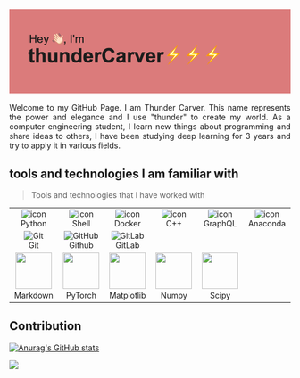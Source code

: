 
<img src="https://github.com/ThunderCarver/ThunderCarver/blob/main/header.png">

 
<p align="justify"> 
Welcome to my GitHub Page. I am Thunder Carver. This name represents the power and elegance and I use "thunder" to create my world.  As a computer engineering student, I learn new things about programming and share ideas to others, I have been studying deep learning for 3 years and try to apply it in various fields. 
</p>

## tools and technologies I am familiar with 

> Tools and technologies that I have worked with
<table>
  <tr>
    <td align="center" width="128">
        <img src="https://techstack-generator.vercel.app/python-icon.svg" alt="icon" width="65" height="65" />
        <br>Python
    </td>
    <td align="center" width="128">
        <img src="https://techstack-generator.vercel.app/storybook-icon.svg" alt="icon" width="65" height="65" />
        <br>Shell
    </td>
    <td align="center" width="128">
        <img src="https://techstack-generator.vercel.app/docker-icon.svg" alt="icon" width="65" height="65" />
        <br>Docker
    </td>
    <td align="center" width="128">
        <img src="https://techstack-generator.vercel.app/cpp-icon.svg" alt="icon" width="65" height="65" />
        <br>C++
    </td>
    <td align="center" width="128">
        <img src="https://techstack-generator.vercel.app/graphql-icon.svg" alt="icon" width="65" height="65" />
        <br>GraphQL
    </td>
    <td align="center" width="128">
      <img src="https://img.shields.io/badge/Anaconda-%2344A833.svg?style=for-the-badge&logo=anaconda&logoColor=white" alt="icon" width="65" height="65" />
      <br>Anaconda
    </td>
  </tr>
  
  <tr>
    <td align="center" width="128"> 
        <img src="https://user-images.githubusercontent.com/25181517/192108372-f71d70ac-7ae6-4c0d-8395-51d8870c2ef0.png" width="48" height="48" alt="Git" />
        <br>Git
    </td>
    <td align="center" width="128">
        <img src="https://techstack-generator.vercel.app/github-icon.svg" width="48" height="48" alt="GitHub" />
        <br>Github
    </td>
    <td align="center"  width="128">
        <img src="https://user-images.githubusercontent.com/25181517/192108376-c675d39b-90f6-4073-bde6-5a9291644657.png" width="48" height="48" alt="GitLab" />
        <br>GitLab
    </td>
    <!--   
    <td align="center" width="128">
        <img src="https://techstack-generator.vercel.app/kubernetes-icon.svg" alt="icon" width="65" height="65" />
        <br>Kubernetes
    </td>
    -->
  </tr>
  <tr>
    <td align="center" width="128">
      <img src="https://img.shields.io/badge/markdown-%23000000.svg" width="65" height="65" />
      <br>Markdown
    </td>
    <td align="center" width="128">
      <img src="https://img.shields.io/badge/PyTorch-%23EE4C2C.svg" width="65" height="65"/>
      <br>PyTorch
    </td>
    <td align="center" width="128">
      <img src="https://img.shields.io/badge/Matplotlib-%23ffffff.svg" width="65" height="65"/>
      <br>Matplotlib
    </td>
    <td align="center" width="128">
      <img src="https://img.shields.io/badge/numpy-%23013243.svg?style=for-the-badge&logo=numpy&logoColor=white" width="65" height="65"/>
      <br>Numpy
    </td>
    <td align="center" width="128">
      <img src="https://img.shields.io/badge/SciPy-%230C55A5.svg" width="65" height="65"/>
      <br>Scipy
    </td>
  </tr>
</table>

## Contribution
[![Anurag's GitHub stats](https://github-readme-stats.vercel.app/api?username=ThunderCarver&count_private=true)](https://github.com/anuraghazra/github-readme-stats)

<a href="https://github.com/ashutosh00710/github-readme-activity-graph"> 
 <img src="https://github-readme-activity-graph.cyclic.app/graph?username=ThunderCarver&bg_color=ffffff&color=000000&line=00ea70&point=403d3d&area=true&hide_border=true"/>
</a>








